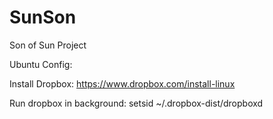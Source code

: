 # SunSon
Son of Sun Project

Ubuntu Config:

Install Dropbox: https://www.dropbox.com/install-linux 

Run dropbox in background: setsid ~/.dropbox-dist/dropboxd
  
  

